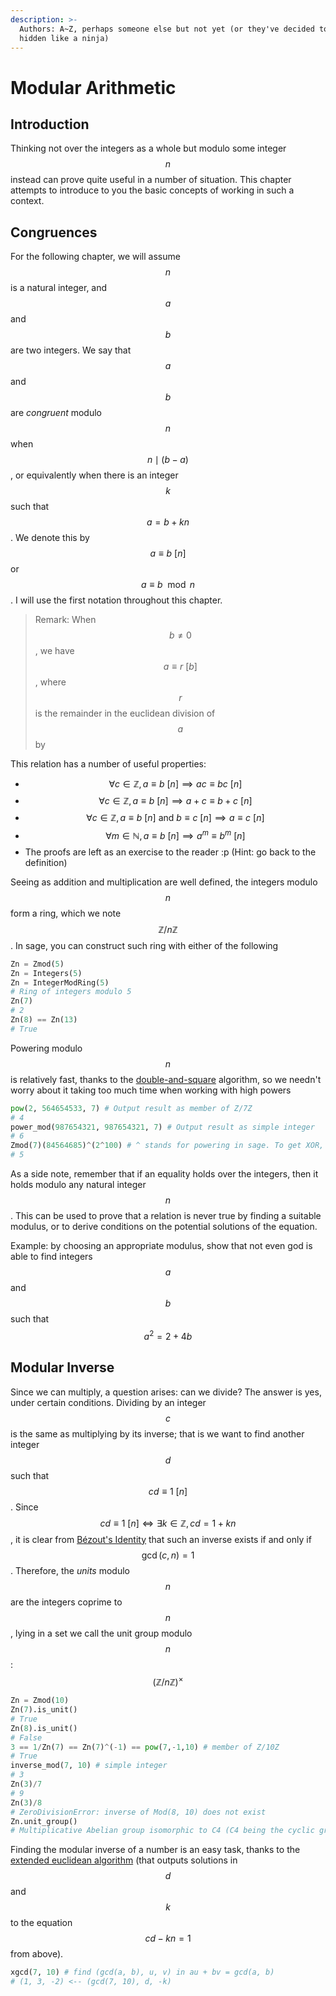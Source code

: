 ```yaml
---
description: >-
  Authors: A~Z, perhaps someone else but not yet (or they've decided to remain
  hidden like a ninja)
---
```


# Modular Arithmetic

## Introduction

Thinking not over the integers as a whole but modulo some integer$$n$$instead can prove quite useful in a number of situation. This chapter attempts to introduce to you the basic concepts of working in such a context.

## Congruences

For the following chapter, we will assume$$n$$is a natural integer, and$$a$$and$$b$$are two integers. We say that$$a$$and$$b$$are _congruent_ modulo$$n$$when$$n\mid (b-a)$$, or equivalently when there is an integer$$k$$such that$$a=b+kn$$. We denote this by$$a\equiv b~ [n]$$or $$a \equiv b\mod n$$. I will use the first notation throughout this chapter.

> Remark: When$$b\neq0$$, we have$$a\equiv r~[b]$$, where$$r$$is the remainder in the euclidean division of$$a$$by

This relation has a number of useful properties:

* $$\forall c\in \mathbb Z, a\equiv b~[n] \implies ac \equiv bc ~ [n]$$
* $$\forall c \in \mathbb Z, a\equiv b~[n] \implies a+c\equiv b+c ~[n]$$
* $$\forall c \in \mathbb Z, a \equiv b ~[n] \text{ and } b\equiv c~[n]\implies a\equiv c ~[n]$$
* $$\forall m \in \mathbb N, a\equiv b~[n] \implies a^m\equiv b^m ~[n]$$
* The proofs are left as an exercise to the reader :p \(Hint: go back to the definition\)

Seeing as addition and multiplication are well defined, the integers modulo$$n$$form a ring, which we note$$\mathbb Z/n\mathbb Z$$. In sage, you can construct such ring with either of the following

```python
Zn = Zmod(5)
Zn = Integers(5)
Zn = IntegerModRing(5)
# Ring of integers modulo 5
Zn(7)
# 2
Zn(8) == Zn(13)
# True
```

Powering modulo$$n$$is relatively fast, thanks to the [double-and-square](https://en.wikipedia.org/wiki/Exponentiation_by_squaring) algorithm, so we needn't worry about it taking too much time when working with high powers

```python
pow(2, 564654533, 7) # Output result as member of Z/7Z
# 4
power_mod(987654321, 987654321, 7) # Output result as simple integer
# 6
Zmod(7)(84564685)^(2^100) # ^ stands for powering in sage. To get XOR, use ^^.
# 5
```

As a side note, remember that if an equality holds over the integers, then it holds modulo any natural integer$$n$$. This can be used to prove that a relation is never true by finding a suitable modulus, or to derive conditions on the potential solutions of the equation.

Example: by choosing an appropriate modulus, show that not even god is able to find integers$$a$$and$$b$$such that$$a^2 = 2 + 4b$$

## Modular Inverse

Since we can multiply, a question arises: can we divide? The answer is yes, under certain conditions. Dividing by an integer$$c$$is the same as multiplying by its inverse; that is we want to find another integer$$d$$such that$$cd\equiv 1~[n]$$. Since$$cd\equiv 1~[n]\iff\exists k\in\mathbb Z, cd = 1 + kn$$, it is clear from [Bézout's Identity](https://en.wikipedia.org/wiki/B%C3%A9zout%27s_identity) that such an inverse exists if and only if$$\gcd(c, n) = 1$$. Therefore, the _units_ modulo$$n$$are the integers coprime to$$n$$, lying in a set we call the unit group modulo$$n$$: $$\left(\mathbb Z/n\mathbb Z\right)^\times$$

```python
Zn = Zmod(10)
Zn(7).is_unit()
# True
Zn(8).is_unit()
# False
3 == 1/Zn(7) == Zn(7)^(-1) == pow(7,-1,10) # member of Z/10Z
# True
inverse_mod(7, 10) # simple integer
# 3
Zn(3)/7
# 9
Zn(3)/8
# ZeroDivisionError: inverse of Mod(8, 10) does not exist
Zn.unit_group()
# Multiplicative Abelian group isomorphic to C4 (C4 being the cyclic group of order 4)
```

Finding the modular inverse of a number is an easy task, thanks to the [extended euclidean algorithm](https://en.wikipedia.org/wiki/Extended_Euclidean_algorithm) \(that outputs solutions in$$d$$and$$k$$to the equation$$cd-kn=1$$from above\).

```python
xgcd(7, 10) # find (gcd(a, b), u, v) in au + bv = gcd(a, b)
# (1, 3, -2) <-- (gcd(7, 10), d, -k)
```

